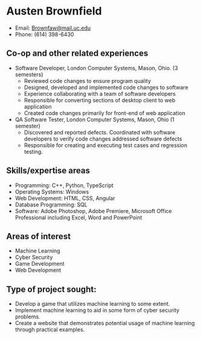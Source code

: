 # Austen Brownfield
* Email: Brownfaw@mail.uc.edu
* Phone: (614) 398-6430
## Co-op and other related experiences
* Software Developer, London Computer Systems, Mason, Ohio. (3 semesters)
    * Reviewed code changes to ensure program quality
    * Designed, developed and implemented code changes to software
    * Experience collaborating with a team of software developers
    * Responsible for converting sections of desktop client to web application
    * Created code changes primarily for front-end of web application
* QA Software Tester, London Computer Systems, Mason, Ohio (1 semester)
    * Discovered and reported defects. Coordinated with software developers to verify code changes addressed software defects
    * Responsible for creating and executing test cases and regression testing.
## Skills/expertise areas
* Programming: C++, Python, TypeScript
* Operating Systems: Windows
* Web Development: HTML, CSS, Angular
* Database Programming: SQL
* Software: Adobe Photoshop, Adobe Premiere, Microsoft Office Professional including Excel, Word and PowerPoint
## Areas of interest
* Machine Learning
* Cyber Security
* Game Development
* Web Development
## Type of project sought:
* Develop a game that utilizes machine learning to some extent.
* Implement machine learning to aid in some form of cyber security problems.
* Create a website that demonstrates potential usage of machine learning through practical examples.
